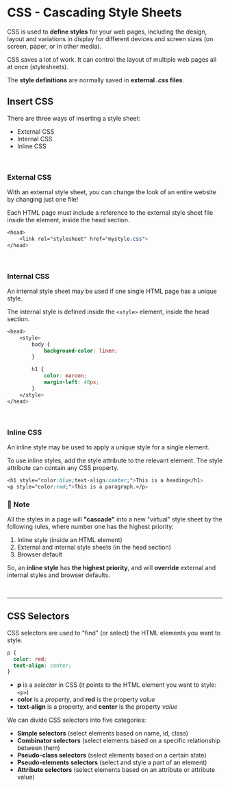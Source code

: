 # CSS - Cascading Style Sheets

CSS is used to **define styles** for your web pages, including the design, layout and variations in display for different devices and screen sizes (on screen, paper, or in other media).

CSS saves a lot of work. It can control the layout of multiple web pages all at once (stylesheets).

The **style definitions** are normally saved in **external *.css* files**.

## Insert CSS

There are three ways of inserting a style sheet:

- External CSS
- Internal CSS
- Inline CSS

<br>

### External CSS

With an external style sheet, you can change the look of an entire website by changing just one file!

Each HTML page must include a reference to the external style sheet file inside the <link> element, inside the head section.

```css
<head>
    <link rel="stylesheet" href="mystyle.css">
</head>
```

<br>

### Internal CSS

An internal style sheet may be used if one single HTML page has a unique style.

The internal style is defined inside the `<style>` element, inside the head section.

```css
<head>
    <style>
        body {
            background-color: linen;
        }

        h1 {
            color: maroon;
            margin-left: 40px;
        }
    </style>
</head>
```

<br>

### Inline CSS

An inline style may be used to apply a unique style for a single element.

To use inline styles, add the style attribute to the relevant element. The style attribute can contain any CSS property.

```css
<h1 style="color:blue;text-align:center;">This is a heading</h1>
<p style="color:red;">This is a paragraph.</p>
```

### :pushpin: Note

All the styles in a page will **"cascade"** into a new "virtual" style sheet by the following rules, where number one has the highest priority:

1. Inline style (inside an HTML element)
2. External and internal style sheets (in the head section)
3. Browser default

So, an **inline style** has **the highest priority**, and will **override** external and internal styles and browser defaults.

<br>

---

## CSS Selectors

CSS selectors are used to "find" (or select) the HTML elements you want to style.

```css
p {
  color: red;
  text-align: center;
}
```

- **p** is a *selector* in CSS (it points to the HTML element you want to style: `<p>`)
- **color** is a *property*, and **red** is the property *value*
- **text-align** is a property, and **center** is the property *value*

We can divide CSS selectors into five categories:

- **Simple selectors** (select elements based on name, id, class)
- **Combinator selectors** (select elements based on a specific relationship between them)
- **Pseudo-class selectors** (select elements based on a certain state)
- **Pseudo-elements selectors** (select and style a part of an element)
- **Attribute selectors** (select elements based on an attribute or attribute value)

